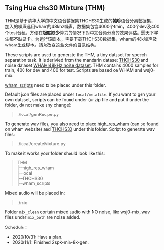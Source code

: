 ## Tsing Hua chs30 Mixture (THM)
THM是基于清华大学的中文语音数据集THCHS30生成的**袖珍**语音分离数据集，加入的噪声选用wham的48khz噪声。数据集包含4000个train，400个dev及400个test音频。方便在**极度缺少**算力的情况下对中文音频分离的效果评估。愿天下学生都不缺显卡。为运行该脚本，需要下载THCHS30数据集，wham的48k噪声及wham生成脚本。请勿改变这些文件的目录结构。  

These scripts are used to generate the THM, a tiny dataset for speech separation task. It is derivied from the mandarin dataset [THCHS30](openslr.org/18) and noise dataset [WHAM!48kHz noise dataset](wham.whisper.ai). THM contains 4000 samples for train, 400 for dev and 400 for test. Scripts are based on WHAM and wsj0-mix.  

[wham_scripts](https://storage.googleapis.com/whisper-public/wham_scripts.tar.gz) need to be placed under this folder.

Default json files are placed under `local/metafile`. If you want to gen your own dataset, scripts can be found under (unzip file and put it under the folder, do not make any change):  
>./local/genRecipe.py  

To generate wav files, you also need to place [high_res_wham](https://storage.googleapis.com/whisper-public/high_res_wham.zip) (can be found on wham website) and [THCHS30](openslr.org/18) under this folder. Script to generate wav files:  
>./local/createMixture.py  

To make it works your folder should look like this:
>THM  
|--high_res_wham  
|--local  
|--THCHS30  
|--wham_scripts  

Mixed audio will be placed in:
>./mix  
  


Folder `mix_clean` contain mixed audio with NO noise, like wsj0-mix, wav files under `mix_both` are noise added.



Schedule：  
- 2020/10/31: Have a plan. 
- 2020/11/1: Finished 2spk-min-8k-gen.  
